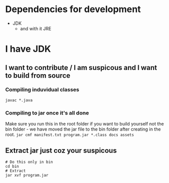 # Dependencies for development
+ JDK
    + and with it JRE
# I have JDK
## I want to contribute / I am suspicous and I want to build from source
### Compiling induvidual classes
` javac *.java `
### Compiling to jar once it's all done
Make sure you run this in the root folder if you want to build yourself not the bin folder - we have moved the jar file to the bin folder after creating in the root.
` jar cmf manifest.txt program.jar *.class docs assets `
## Extract jar just coz your suspicous
``` shell
# Do this only in bin
cd bin
# Extract
jar xvf program.jar
```